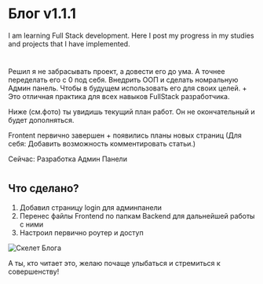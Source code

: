 

# Блог v1.1.1


I am learning Full Stack development.
Here I post my progress in my studies and projects that I have implemented.

#

Решил я не забрасывать проект, а довести его до ума. А точнее переделать его с 0 под себя. Внедрить ООП и сделать номральную Админ панель. Чтобы в будущем использовать его для своих целей. + Это отличная практика для всех навыков FullStack разработчика.

Ниже (см.фото) ты увидишь текущий план работ. Он не окончательный и будет дополняться. 

Frontent первично завершен + появились планы новых страниц
(Для себя: Добавить возможность комментировать статьи.)

Сейчас: Разработка Админ Панели

#

## Что сделано?

1. Добавил страницу login для админпанели
2. Перенес  файлы Frontend по папкам Backend для дальнейшей работы с ними
3. Настроил первично роутер и доступ

![Скелет Блога](https://github.com/pmkStudio/Blog_PHP/blob/main/map_of_blogv2.png)

А ты, кто читает это, желаю почаще улыбаться и стремиться к совершенству!
